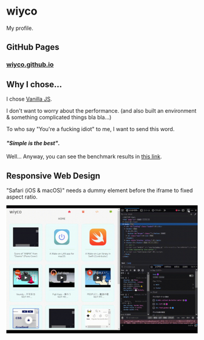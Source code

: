 # wiyco
My profile.

## GitHub Pages
### [wiyco.github.io](https://wiyco.github.io/)

## Why I chose...
I chose [Vanilla JS](http://vanilla-js.com/).

I don't want to worry about the performance. (and also built an environment & something complicated things bla bla...)

To who say "You're a fucking idiot" to me, I want to send this word.

#### ***"Simple is the best"***.

Well... Anyway, you can see the benchmark results in [this link](https://krausest.github.io/js-framework-benchmark/current.html).

## Responsive Web Design
"Safari (iOS & macOS)" needs a dummy element before the iframe to fixed aspect ratio.

![Preview](img/responsive.gif)
